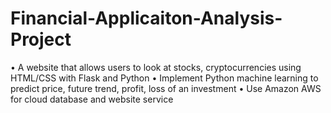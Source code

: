 # Financial-Applicaiton-Analysis-Project
• A website that allows users to look at stocks, cryptocurrencies using
HTML/CSS with Flask and Python
• Implement Python machine learning to predict price, future trend, profit, loss of an investment
• Use Amazon AWS for cloud database and website service
